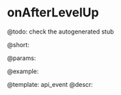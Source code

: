 onAfterLevelUp
=============

@todo:
	check the autogenerated stub

@short:
	

@params:

@example:


@template:	api_event
@descr:

